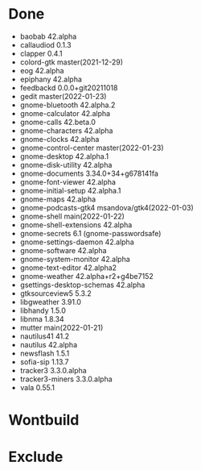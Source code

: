 # Done
- baobab 42.alpha
- callaudiod 0.1.3
- clapper 0.4.1
- colord-gtk master(2021-12-29)
- eog 42.alpha
- epiphany 42.alpha
- feedbackd 0.0.0+git20211018
- gedit master(2022-01-23)
- gnome-bluetooth 42.alpha.2
- gnome-calculator 42.alpha
- gnome-calls 42.beta.0
- gnome-characters 42.alpha
- gnome-clocks 42.alpha
- gnome-control-center master(2022-01-23)
- gnome-desktop 42.alpha.1
- gnome-disk-utility 42.alpha
- gnome-documents 3.34.0+34+g678141fa
- gnome-font-viewer 42.alpha
- gnome-initial-setup 42.alpha.1
- gnome-maps 42.alpha
- gnome-podcasts-gtk4 msandova/gtk4(2022-01-03)
- gnome-shell main(2022-01-22)
- gnome-shell-extensions 42.alpha
- gnome-secrets 6.1 (gnome-passwordsafe)
- gnome-settings-daemon 42.alpha
- gnome-software 42.alpha
- gnome-system-monitor 42.alpha
- gnome-text-editor 42.alpha2
- gnome-weather 42.alpha+r2+g4be7152
- gsettings-desktop-schemas 42.alpha
- gtksourceview5 5.3.2
- libgweather 3.91.0
- libhandy 1.5.0
- libnma 1.8.34
- mutter main(2022-01-21)
- nautilus41 41.2
- nautilus 42.alpha
- newsflash 1.5.1
- sofia-sip 1.13.7
- tracker3 3.3.0.alpha
- tracker3-miners 3.3.0.alpha
- vala 0.55.1

# Wontbuild

# Exclude